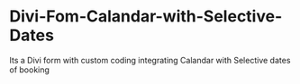 # Divi-Fom-Calandar-with-Selective-Dates
Its a Divi form with custom coding integrating Calandar with Selective dates of booking
